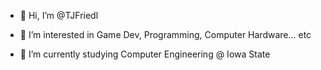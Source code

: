 - 👋 Hi, I’m @TJFriedl

- 👀 I’m interested in Game Dev, Programming, Computer Hardware... etc

- 🌱 I’m currently studying Computer Engineering @ Iowa State

<!---
TJFriedl/TJFriedl is a ✨ special ✨ repository because its `README.md` (this file) appears on your GitHub profile.
You can click the Preview link to take a look at your changes.
--->
